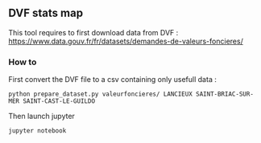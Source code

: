 ## DVF stats map

This tool requires to first download data from DVF :
https://www.data.gouv.fr/fr/datasets/demandes-de-valeurs-foncieres/

### How to

First convert the DVF file to a csv containing only usefull data :

```
python prepare_dataset.py valeurfoncieres/ LANCIEUX SAINT-BRIAC-SUR-MER SAINT-CAST-LE-GUILDO
```

Then launch jupyter
```
jupyter notebook
```